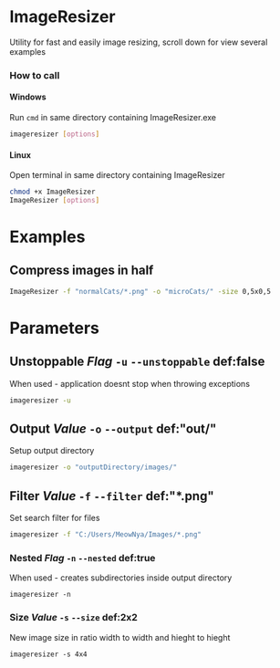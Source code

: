 # ImageResizer
Utility for fast and easily image resizing, scroll down for view several examples

### How to call
#### Windows
Run `cmd` in same directory containing ImageResizer.exe
```bash
imageresizer [options]
```
#### Linux
Open terminal in same directory containing ImageResizer
```bash
chmod +x ImageResizer
ImageResizer [options]
```

# Examples
## Compress images in half
```cmd
ImageResizer -f "normalCats/*.png" -o "microCats/" -size 0,5x0,5
```
# Parameters
## Unstoppable *Flag* `-u` `--unstoppable` def:false
When used - application doesnt stop when throwing exceptions
```bash
imageresizer -u
```
## Output *Value* `-o` `--output` def:"out/"
Setup output directory
```bash
imageresizer -o "outputDirectory/images/"
```
## Filter *Value* `-f` `--filter` def:"*.png"
Set search filter for files
```bash
imageresizer -f "C:/Users/MeowNya/Images/*.png"
```
### Nested *Flag* `-n` `--nested` def:true
When used - creates subdirectories inside output directory
```
imageresizer -n
```
### Size *Value* `-s` `--size` def:2x2
New image size in ratio width to width and hieght to hieght
```
imageresizer -s 4x4
```
